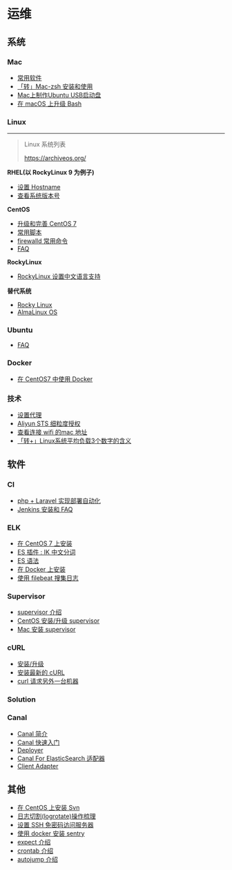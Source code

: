 # 运维

## 系统

### Mac

- [常用软件](./mac/suggest-software.md)
- [「转」Mac-zsh 安装和使用](./mac/zsh.md)
- [Mac上制作Ubuntu USB启动盘](./mac/usb-boot-disk.md)
- [在 macOS 上升级 Bash](./mac/upgrade-bash.md)

### Linux

****
> Linux 系统列表
>
> https://archiveos.org/


**RHEL(以 RockyLinux 9 为例子)**

- [设置 Hostname](./rhel/set-hostname.md)
- [查看系统版本号](./rhel/view-system-version.md)

**CentOS**

- [升级和完善 CentOS 7](./rhel/centos-upgrade-at-7)
- [常用脚本](./rhel/tools)
- [firewalld 常用命令](./rhel/firewalld)
- [FAQ](./rhel/centos-faq)

**RockyLinux**

- [RockyLinux 设置中文语言支持](./rhel/install-zh-cn-langpack.md)

**替代系统**

- [Rocky Linux](https://rockylinux.org/)
- [AlmaLinux OS](https://almalinux.org/)

### Ubuntu

- [FAQ](./ubuntu/faq)

### Docker

- [在 CentOS7 中使用 Docker](./docker/install-at-centos7.md)

### 技术

- [设置代理](./tech/set-proxy.md)
- [Aliyun STS 细粒度授权](./tech/aliyun-sts-assume-role.md)
- [查看连接 wifi 的mac 地址](./tech/view-wifi-mac.md)
- [「转+」Linux系统平均负载3个数字的含义](./tech/load-average.md)

## 软件

### CI

- [php + Laravel 实现部署自动化](./ci/use-php-laravel)
- [Jenkins 安装和 FAQ](./ci/jenkins)

### ELK

- [在 CentOS 7 上安装](./elk/install-at-centos7)
- [ES 插件 : IK 中文分词](./elk/es-ik)
- [ES 语法](./elk/es-query-schema)
- [在 Docker 上安装](./elk/install-use-docker)
- [使用 filebeat 搜集日志](./elk/use-filebeat-collect-nginx-log)

### Supervisor

- [supervisor 介绍](./software/supervisor/introduction.md)
- [CentOS 安装/升级 supervisor](./software/supervisor/install-at-centos.md)
- [Mac 安装 supervisor](./software/supervisor/install-at-mac.md)

### cURL

- [安装/升级](./software/curl/install-latest-at-centos.md)
- [安装最新的 cURL ](./software/curl/install-latest-at-centos.md)
- [curl 请求另外一台机器](./software/curl/visit-another-host.md)

### Solution

### Canal

- [Canal 简介](./software/canal/index.md)
- [Canal 快速入门](./software/canal/quickstart.md)
- [Deployer](./software/canal/deployer.md)
- [Canal For ElasticSearch 适配器](./software/canal/client-sync-es.md)
- [Client Adapter](./software/canal/client-adapter.md)

## 其他

- [在 CentOS 上安装 Svn](./software/svn/install-at-centos.md)
- [日志切割(logrotate)操作梳理](./software/logrotate/introduction.md)
- [设置 SSH 免密码访问服务器](./software/ssh/use-ssh-login-and-deploy.md)
- [使用 docker 安装 sentry](./software/sentry/install-use-docker-at-centos.md)
- [expect 介绍](./software/expect.md)
- [crontab 介绍](./software/crontab.md)
- [autojump 介绍](./software/autojump.md)